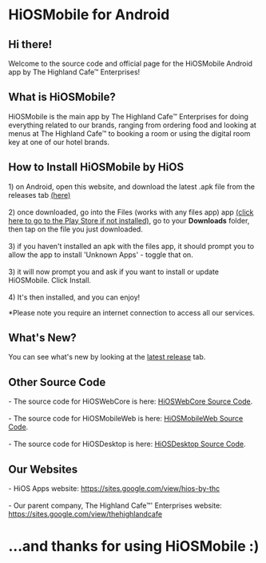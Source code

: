 # HiOSMobile for Android

<h2>Hi there!</h2>
Welcome to the source code and official page for the HiOSMobile Android app by The Highland Cafe™ Enterprises!<br>
<h2>What is HiOSMobile?</h2>
HiOSMobile is the main app by The Highland Cafe™️ Enterprises for doing everything related to our brands, ranging from ordering food and looking at menus at The Highland Cafe™️ to booking a room or using the digital room key at one of our hotel brands.
<h2>How to Install HiOSMobile by HiOS</h2>
1) on Android, open this website, and download the latest .apk file from the releases tab <a href="https://github.com/aarjay123/harmony/releases/latest">(here)</a><br><br>
2) once downloaded, go into the Files (works with any files app) app <a href="https://play.google.com/store/apps/details?id=com.google.android.apps.nbu.files">(click here to go to the Play Store if not installed)</a>, go to your <b>Downloads</b> folder, then tap on the file you just downloaded.<br><br>
3) if you haven't installed an apk with the files app, it should prompt you to allow the app to install 'Unknown Apps' - toggle that on.<br><br>
3) it will now prompt you and ask if you want to install or update HiOSMobile. Click Install.<br><br>
4) It's then installed, and you can enjoy!

*Please note you require an internet connection to access all our services.

<h2>What's New?</h2>
You can see what's new by looking at the <a href="https://github.com/aarjay123/harmony/releases/latest">latest release</a> tab.

<h2>Other Source Code</h2>
- The source code for HiOSWebCore is here: <a href="https://github.com/thehighlandcafe/hioswebcore">HiOSWebCore Source Code</a>.<br><br>
- The source code for HiOSMobileWeb is here: <a href="https://github.com/thehighlandcafe/hiosmobileweb">HiOSMobileWeb Source Code</a>.<br><br>
- The source code for HiOSDesktop is here: <a href="https://github.com/aarjay123/hiosdesktop">HiOSDesktop Source Code</a>.

<h2>Our Websites</h2>
- HiOS Apps website: <a href="https://sites.google.com/view/hios-by-thc">https://sites.google.com/view/hios-by-thc</a><br><br>
- Our parent company, The Highland Cafe™' Enterprises website: <a href="https://sites.google.com/view/thehighlandcafe">https://sites.google.com/view/thehighlandcafe</a>

<h1>...and thanks for using HiOSMobile :)</h1>
